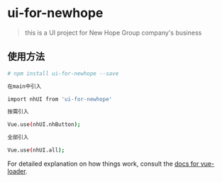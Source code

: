 # ui-for-newhope

> this is a UI project for New Hope Group company's business

## 使用方法

``` bash
# npm install ui-for-newhope --save

在main中引入

import nhUI from 'ui-for-newhope'

按需引入

Vue.use(nhUI.nhButton);

全部引入

Vue.use(nhUI.all);
```

For detailed explanation on how things work, consult the [docs for vue-loader](http://vuejs.github.io/vue-loader).
